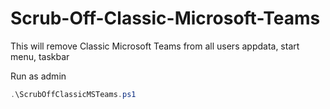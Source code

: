 # Scrub-Off-Classic-Microsoft-Teams
This will remove Classic Microsoft Teams from all users appdata, start menu, taskbar


Run as admin 

```powershell
.\ScrubOffClassicMSTeams.ps1
```
